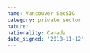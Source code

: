 ```yaml
---
name: Vancouver SecSIG
category: private_sector
nature: 
nationality: Canada
date_signed: '2018-11-12'
---
```

    